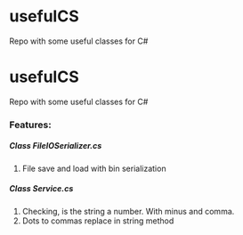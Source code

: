 # usefulCS
Repo with some useful classes for C#
# usefulCS
Repo with some useful classes for C#
### Features:
##### Class FileIOSerializer.cs
1. File save and load with bin serialization
##### Class Service.cs
1. Checking, is the string a number. With minus and comma.
2. Dots to commas replace in string method
